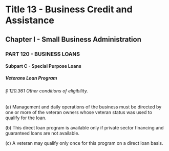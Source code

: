 
# Title 13 - Business Credit and Assistance
## Chapter I - Small Business Administration
### PART 120 - BUSINESS LOANS
#### Subpart C - Special Purpose Loans
##### Veterans Loan Program
###### § 120.361 Other conditions of eligibility.

(a) Management and daily operations of the business must be directed by one or more of the veteran owners whose veteran status was used to qualify for the loan.

(b) This direct loan program is available only if private sector financing and guaranteed loans are not available.

(c) A veteran may qualify only once for this program on a direct loan basis.

